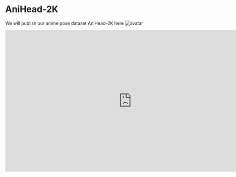# AniHead-2K

We will publish our anime pose dataset AniHead-2K here
![avatar](https://ftp.bmp.ovh/imgs/2021/01/7e7faa9c832a9886.jpg)
<iframe 
    width="800" 
    height="450" 
    src="https://v.miaopai.com/iframe?scid=SvyHaHOczsp7B6ftW86oqMMz62-h5ai6~Fwp8A__"
    frameborder="0" 
    allowfullscreen>
</iframe>
